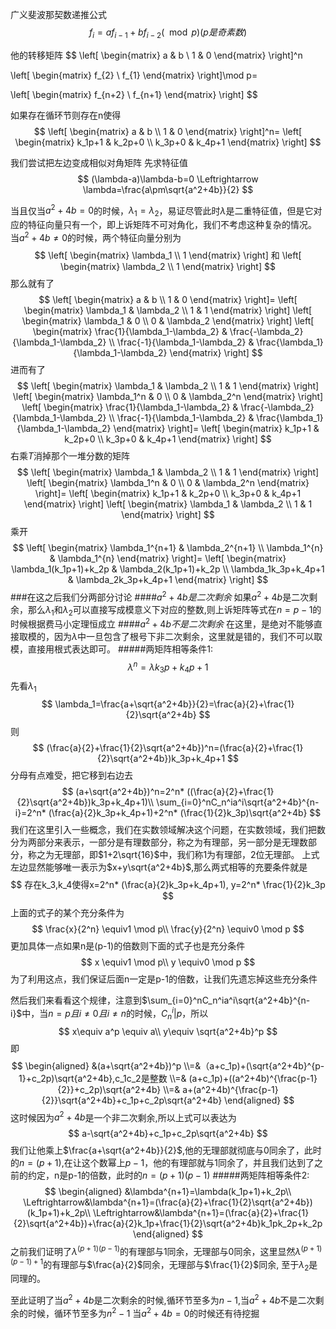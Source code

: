 
广义斐波那契数递推公式 
$$f_i=af_{i-1}+bf_{i-2}(\mod p) (p是奇素数)$$

他的转移矩阵
$$
 \left[
 \begin{matrix}
   a & b  \\
   1 & 0 
  \end{matrix}
  \right]^n

 \left[
 \begin{matrix}
   f_{2}   \\
   f_{1} 
  \end{matrix}
  \right]\mod p=

   \left[
 \begin{matrix}
   f_{n+2}   \\
   f_{n+1} 
  \end{matrix}
  \right]
$$

如果存在循环节则存在n使得
$$
\left[
 \begin{matrix}
   a & b  \\
   1 & 0 
  \end{matrix}
  \right]^n=
  \left[
 \begin{matrix}
   k_1p+1 & k_2p+0 \\
   k_3p+0 & k_4p+1 
  \end{matrix}
  \right]
$$

<!---more-->

我们尝试把左边变成相似对角矩阵
先求特征值 
$$
(\lambda-a)\lambda-b=0 \Leftrightarrow \lambda=\frac{a\pm\sqrt{a^2+4b}}{2}
$$

当且仅当$a^2+4b=0$的时候，$\lambda_1=\lambda_2$，易证尽管此时$\lambda$是二重特征值，但是它对应的特征向量只有一个，即上诉矩阵不可对角化，我们不考虑这种复杂的情况。
当$a^2+4b\neq0$的时候，两个特征向量分别为
$$
\left[
 \begin{matrix}
   \lambda_1  \\
   1 
  \end{matrix}
  \right] 和
  \left[
 \begin{matrix}
   \lambda_2 \\
   1 
  \end{matrix}
  \right]
$$
那么就有了
$$
\left[
 \begin{matrix}
   a & b  \\
   1 & 0 
  \end{matrix}
  \right]=
  \left[
 \begin{matrix}
   \lambda_1 & \lambda_2  \\
   1 & 1 
  \end{matrix}
  \right]
  \left[
 \begin{matrix}
   \lambda_1 & 0  \\
   0 & \lambda_2
  \end{matrix}
  \right]
  \left[
 \begin{matrix}
   \frac{1}{\lambda_1-\lambda_2} & \frac{-\lambda_2}{\lambda_1-\lambda_2}  \\
   \frac{-1}{\lambda_1-\lambda_2} & \frac{\lambda_1}{\lambda_1-\lambda_2} 
  \end{matrix}
  \right]
$$
进而有了
$$
  \left[
 \begin{matrix}
   \lambda_1 & \lambda_2  \\
   1 & 1 
  \end{matrix}
  \right]
  \left[
 \begin{matrix}
   \lambda_1^n & 0  \\
   0 & \lambda_2^n
  \end{matrix}
  \right]
  \left[
 \begin{matrix}
   \frac{1}{\lambda_1-\lambda_2} & \frac{-\lambda_2}{\lambda_1-\lambda_2}  \\
   \frac{-1}{\lambda_1-\lambda_2} & \frac{\lambda_1}{\lambda_1-\lambda_2} 
  \end{matrix}
  \right]=
  \left[
 \begin{matrix}
   k_1p+1 & k_2p+0 \\
   k_3p+0 & k_4p+1 
  \end{matrix}
  \right]
$$
右乘$T$消掉那个一堆分数的矩阵
$$
  \left[
 \begin{matrix}
   \lambda_1 & \lambda_2  \\
   1 & 1 
  \end{matrix}
  \right]
  \left[
 \begin{matrix}
   \lambda_1^n & 0  \\
   0 & \lambda_2^n
  \end{matrix}
  \right]=
  \left[
 \begin{matrix}
   k_1p+1 & k_2p+0 \\
   k_3p+0 & k_4p+1 
  \end{matrix}
  \right]
    \left[
 \begin{matrix}
   \lambda_1 & \lambda_2  \\
   1 & 1 
  \end{matrix}
  \right]
  $$
  乘开
  $$
    \left[
 \begin{matrix}
   \lambda_1^{n+1} & \lambda_2^{n+1}  \\
   \lambda_1^{n} & \lambda_1^{n} 
  \end{matrix}
  \right]=
  \left[
 \begin{matrix}
   \lambda_1(k_1p+1)+k_2p & \lambda_2(k_1p+1)+k_2p \\
   \lambda_1k_3p+k_4p+1 & \lambda_2k_3p+k_4p+1
  \end{matrix}
  \right]
  $$
###在这之后我们分两部分讨论
####$a^2+4b是二次剩余$
如果$a^2+4b$是二次剩余，那么$\lambda_1$和$\lambda_2$可以直接写成模意义下对应的整数,则上诉矩阵等式在$n=p-1$的时候根据费马小定理恒成立
####$a^2+4b不是二次剩余$
在这里，是绝对不能够直接取模的，因为$\lambda$中一旦包含了根号下非二次剩余，这里就是错的，我们不可以取模，直接用根式表达即可。
#####两矩阵相等条件1:
  $$
  \lambda^n=\lambda k_3p+k_4p+1
  $$
 先看$\lambda_1$
$$
\lambda_1=\frac{a+\sqrt{a^2+4b}}{2}=\frac{a}{2}+\frac{1}{2}\sqrt{a^2+4b}
$$
则
$$
(\frac{a}{2}+\frac{1}{2}\sqrt{a^2+4b})^n=(\frac{a}{2}+\frac{1}{2}\sqrt{a^2+4b})k_3p+k_4p+1
$$
分母有点难受，把它移到右边去
$$
(a+\sqrt{a^2+4b})^n=2^n* ((\frac{a}{2}+\frac{1}{2}\sqrt{a^2+4b})k_3p+k_4p+1)\\
\sum_{i=0}^nC_n^ia^i\sqrt{a^2+4b}^{n-i}=2^n* (\frac{a}{2}k_3p+k_4p+1)+2^n* (\frac{1}{2}k_3p)\sqrt{a^2+4b}
$$
我们在这里引入一些概念，我们在实数领域解决这个问题，在实数领域，我们把数分为两部分来表示，一部分是有理数部分，称之为有理部，另一部分是无理数部分，称之为无理部，即$1+2\sqrt{16}$中，我们称1为有理部，2位无理部。
上式左边显然能够唯一表示为$x+y\sqrt{a^2+4b}$,那么两式相等的充要条件就是
$$
存在k_3,k_4使得x=2^n* (\frac{a}{2}k_3p+k_4p+1), y=2^n* \frac{1}{2}k_3p
$$
上面的式子的某个充分条件为
$$
\frac{x}{2^n} \equiv1 \mod p\\
\frac{y}{2^n} \equiv0 \mod p
$$
更加具体一点如果n是(p-1)的倍数则下面的式子也是充分条件
$$
x \equiv1 \mod p\\
y \equiv0 \mod p
$$
为了利用这点，我们保证后面n一定是p-1的倍数，让我们先遗忘掉这些充分条件

然后我们来看看这个规律，注意到$\sum_{i=0}^nC_n^ia^i\sqrt{a^2+4b}^{n-i}$中，当$n=p且i\neq0且i\neq n$的时候，$C_n^i|p$，所以
$$
x\equiv a^p \equiv a\\
y\equiv \sqrt{a^2+4b}^p
$$
即
$$
\begin{aligned}
&(a+\sqrt{a^2+4b})^p 
\\=&（a+c_1p)+(\sqrt{a^2+4b}^{p-1}+c_2p)\sqrt{a^2+4b},c_1c_2是整数
\\=& (a+c_1p)+((a^2+4b)^{\frac{p-1}{2}}+c_2p)\sqrt{a^2+4b}
\\=& a+(a^2+4b)^{\frac{p-1}{2}}\sqrt{a^2+4b}+c_1p+c_2p\sqrt{a^2+4b}
\end{aligned}
$$
这时候因为$a^2+4b$是一个非二次剩余,所以上式可以表达为
$$
a-\sqrt{a^2+4b}+c_1p+c_2p\sqrt{a^2+4b}
$$
我们让他乘上$\frac{a+\sqrt{a^2+4b}}{2}$,他的无理部就彻底与0同余了，此时的$n=(p+1)$,在让这个数幂上$p-1$，他的有理部就与1同余了，并且我们达到了之前的约定，n是p-1的倍数，此时的$n=(p+1)(p-1)$
#####两矩阵相等条件2:
$$
\begin{aligned}
&\lambda^{n+1}=\lambda(k_1p+1)+k_2p\\
\Leftrightarrow&\lambda^{n+1}=(\frac{a}{2}+\frac{1}{2}\sqrt{a^2+4b})(k_1p+1)+k_2p\\
\Leftrightarrow&\lambda^{n+1}=(\frac{a}{2}+\frac{1}{2}\sqrt{a^2+4b})+\frac{a}{2}k_1p+\frac{1}{2}\sqrt{a^2+4b}k_1pk_2p+k_2p
\end{aligned}
$$
之前我们证明了$\lambda^{(p+1)(p-1)}$的有理部与1同余，无理部与0同余，这里显然$\lambda^{(p+1)(p-1)+1}$的有理部与$\frac{a}{2}$同余，无理部与$\frac{1}{2}$同余,
至于$\lambda_2$是同理的。

至此证明了当$a^2+4b$是二次剩余的时候,循环节至多为$n-1$,当$a^2+4b$不是二次剩余的时候，循环节至多为$n^2-1$ 
当$a^2+4b=0$的时候还有待挖掘












